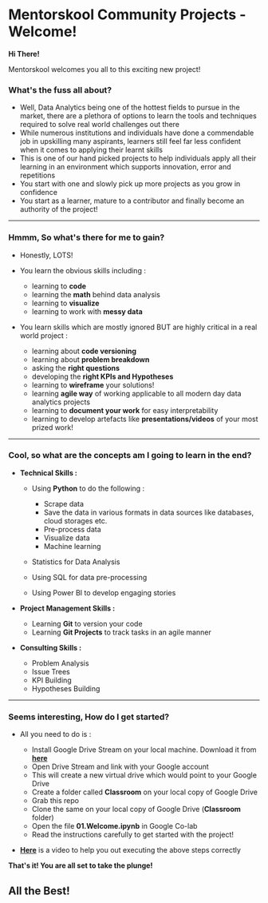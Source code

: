 # Mentorskool Community Projects - Welcome!

**Hi There!**

Mentorskool welcomes you all to this exciting new project!

### What's the fuss all about?
* Well, Data Analytics being one of the hottest fields to pursue in the market, there are a plethora of options to learn the tools and techniques required to solve real world challenges out there
* While numerous institutions and individuals have done a commendable job in upskilling many aspirants, learners still feel far less confident when it comes to applying their learnt skills
* This is one of our hand picked projects to help individuals apply all their learning in an environment which supports innovation, error and repetitions
* You start with one and slowly pick up more projects as you grow in confidence
* You start as a learner, mature to a contributor and finally become an authority of the project! 

-----------------

### Hmmm, So what's there for me to gain?
* Honestly, LOTS!
* You learn the obvious skills including : 
	* learning to **code**
	* learning the **math** behind data analysis
	* learning to **visualize**
	* learning to work with **messy data**

* You learn skills which are mostly ignored BUT are highly critical in a real world project : 
	* learning about **code versioning**
	* learning about **problem breakdown**
	* asking the **right questions**
	* developing the **right KPIs and Hypotheses**
	* learning to **wireframe** your solutions!
	* learning **agile way** of working applicable to all modern day data analytics projects
	* learning to **document your work** for easy interpretability
	* learning to develop artefacts like **presentations/videos** of your most prized work!


-----------------

### Cool, so what are the concepts am I going to learn in the end?

* **Technical Skills :** 
	* Using **Python** to do the following : 
		* Scrape data
		* Save the data in various formats in data sources like databases, cloud storages etc.
		* Pre-process data
		* Visualize data
		* Machine learning

	* Statistics for Data Analysis
	* Using SQL for data pre-processing
	* Using Power BI to develop engaging stories

* **Project Management Skills :**
	* Learning **Git** to version your code
	* Learning **Git Projects** to track tasks in an agile manner


* **Consulting Skills :**
	* Problem Analysis
	* Issue Trees
	* KPI Building
	* Hypotheses Building


---------------------------

### Seems interesting, How do I get started?
* All you need to do is :
	* Install Google Drive Stream on your local machine. Download it from **[here](https://support.google.com/a/answer/7491144?utm_medium=et&utm_source=aboutdrive&utm_content=getstarted&utm_campaign=en_us)**
	* Open Drive Stream and link with your Google account
	* This will create a new virtual drive which would point to your Google Drive
	* Create a folder called **Classroom** on your local copy of Google Drive
	* Grab this repo
	* Clone the same on your local copy of Google Drive (**Classroom** folder)
	* Open the file **01.Welcome.ipynb** in Google Co-lab
	* Read the instructions carefully to get started with the project!

* **[Here]()** is a video to help you out executing the above steps correctly

**That's it! You are all set to take the plunge!**

## All the Best!
